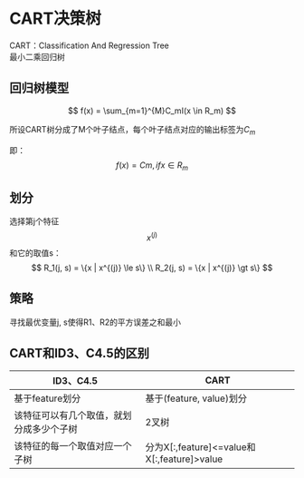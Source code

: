 # CART决策树

CART：Classification And Regression Tree  
最小二乘回归树

## 回归树模型
$$
f(x) = \sum_{m=1}^{M}C_mI(x \in R_m)
$$

所设CART树分成了M个叶子结点，每个叶子结点对应的输出标签为$C_m$

即：
$$
f(x) = Cm, if x \in R_m
$$

## 划分

选择第j个特征$$x^{(j)}$$和它的取值s：  
$$
R_1(j, s) = \{x | x^{(j)} \le s\}  \\
R_2(j, s) = \{x | x^{(j)} \gt s\}
$$

## 策略

寻找最优变量j, s使得R1、R2的平方误差之和最小  

## CART和ID3、C4.5的区别

|ID3、C4.5|CART|
|---|---|
|基于feature划分|基于(feature, value)划分|
|该特征可以有几个取值，就划分成多少个子树|2叉树|
|该特征的每一个取值对应一个子树|分为X[:,feature]<=value和X[:,feature]>value|